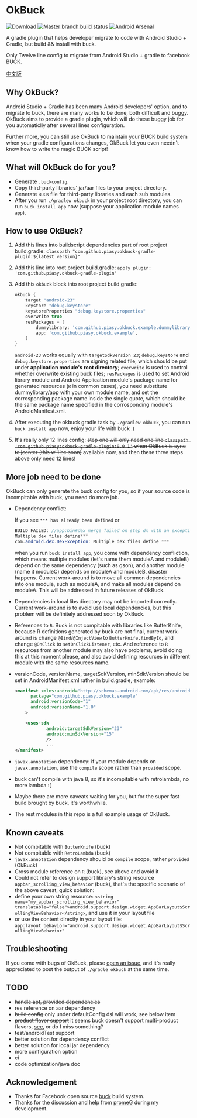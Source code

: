 # OkBuck
[ ![Download](https://api.bintray.com/packages/piasy/maven/OkBuck/images/download.svg) ](https://bintray.com/piasy/maven/OkBuck/_latestVersion)
[![Master branch build status](https://travis-ci.org/Piasy/OkBuck.svg?branch=master)](https://travis-ci.org/Piasy/OkBuck)
[![Android Arsenal](https://img.shields.io/badge/Android%20Arsenal-OkBuck-green.svg?style=flat)](https://android-arsenal.com/details/1/2593)

A gradle plugin that helps developer migrate to code with Android Studio + Gradle, but build &amp;&amp; install with buck.
 	
Only Twelve line config to migrate from Android Studio + gradle to facebook BUCK.

[中文版](README-zh.md)

## Why OkBuck?
Android Studio + Gradle has been many Android developers' option, and to migrate to buck, there are many works to be done, both difficult and buggy. OkBuck aims to provide a gradle plugin, which will do these buggy job for you automaticlly after several lines configuration.

Further more, you can still use OkBuck to maintain your BUCK build system when your gradle configurations changes, OkBuck let you even needn't know how to write the magic BUCK script! 

## What will OkBuck do for you?
+  Generate `.buckconfig`.
+  Copy third-party libraries' jar/aar files to your project directory.
+  Generate `BUCK` file for third-party libraries and each sub modules.
+  After you run `./gradlew okbuck` in your project root directory, you can run `buck install app` now (suppose your application module names `app`).

## How to use OkBuck?
1. Add this lines into buildscript dependencies part of root project build.gradle: `classpath "com.github.piasy:okbuck-gradle-plugin:${latest version}"`

2. Add this line into root project build.gradle: `apply plugin: 'com.github.piasy.okbuck-gradle-plugin'`

3. Add this `okbuck` block into root project build.gradle:
    
    ```gradle
    okbuck {
        target "android-23"
        keystore "debug.keystore"
        keystoreProperties "debug.keystore.properties"
        overwrite true
        resPackages = [
            dummylibrary: 'com.github.piasy.okbuck.example.dummylibrary',
            app: 'com.github.piasy.okbuck.example',
        ]
    }
    ```

    `android-23` works equally with `targetSdkVersion 23`; `debug.keystore` and `debug.keystore.properties` are signing related file, which should be put under **application module's root directory**; `overwrite` is used to control whether overwrite existing buck files; `resPackages` is used to set Android library module and Android Application module's package name for generated resources (`R` in common cases), you need substitute dummylibrary/app with your own module name, and set the corrosponding package name inside the single quote, which should be the same package name specified in the corrosponding module's AndroidManifest.xml.
    
4. After executing the okbuck gradle task by `./gradlew okbuck`, you can run `buck install app` now, enjoy your life with buck :)

5. It's really only 12 lines config: ~~step one will only need one line `classpath 'com.github.piasy:okbuck-gradle-plugin:0.0.1'` when OkBuck is sync to jcenter (this will be soon)~~ available now, and then these three steps above only need 12 lines!

## More job need to be done
OkBuck can only generate the buck config for you, so if your source code is incompitable with buck, you need do more job.

+  Dependency conflict:

    If you see `*** has already been defined` or
    
    ```java
    BUILD FAILED: //app:bin#dex_merge failed on step dx with an exception:
    Multiple dex files define***
    com.android.dex.DexException: Multiple dex files define ***
    ```
    
    when you run `buck install app`, you come with dependency confliction, which means multiple modules (let's name them moduleA and moduleB) depend on the same dependency (such as gson), and another module (name it moduleC) depends on moduleA and moduleB, disaster happens. Current work-around is to move all common dependencies into one module, such as moduleA, and make all modules depend on moduleA. This will be addressed in future releases of OkBuck.

+  Dependencies in local libs directory may not be imported correctly. Current work-around is to avoid use local dependencies, but this problem will be definitely addressed soon by OkBuck.
    
+  References to `R`. Buck is not compitable with libraries like ButterKnife, because R definitions generated by buck are not final, current work-around is change `@Bind`/`@InjectView` to `ButterKnife.findById`, and change `@OnClick` to `setOnClickListener`, etc. And reference to `R` resources from another module may also have problems, avoid doing this at this moment please, and also avoid defining resources in different module with the same resources name.

+  versionCode, versionName, targetSdkVersion, minSdkVersion should be set in AndroidManifest.xml rather in build.gradle, example:

    ```xml
    <manifest xmlns:android="http://schemas.android.com/apk/res/android"
          package="com.github.piasy.okbuck.example"
          android:versionCode="1"
          android:versionName="1.0"
        >
    
        <uses-sdk
                android:targetSdkVersion="23"
                android:minSdkVersion="15"
                />
                ...
    </manifest>
    ```

+  `javax.annotation` dependency: if your module depends on `javax.annotation`, use the `compile` scope rather than `provided` scope.

+  buck can't compile with java 8, so it's incompitable with retrolambda, no more lambda :(
    
+  Maybe there are more caveats waiting for you, but for the super fast build brought by buck, it's worthwhile.

+  The rest modules in this repo is a full example usage of OkBuck.

## Known caveats
+  Not compitable with `ButterKnife` (buck)
+  Not compitable with `RetroLambda` (buck)
+  `javax.annotation` dependency should be `compile` scope, rather `provided` (OkBuck)
+  Cross module reference on `R` (buck), see above and avoid it
+  Could not refer to design support library's string resource `appbar_scrolling_view_behavior` (buck), that's the specific scenario of the above caveat, quick solution:
  +  define your own string resource: `<string name="my_appbar_scrolling_view_behavior" translatable="false">android.support.design.widget.AppBarLayout$ScrollingViewBehavior</string>`, and use it in your layout file
  +  or use the content directly in your layout file: `app:layout_behavior="android.support.design.widget.AppBarLayout$ScrollingViewBehavior"`

## Troubleshooting
If you come with bugs of OkBuck, please [open an issue](https://github.com/Piasy/OkBuck/issues/new), and it's really appreciated to post the output of `./gradle okbuck` at the same time.

## TODO
+  ~~handle apt, provided dependencies~~
+  res reference on aar dependency
+  ~~build config~~ only under defaultConfig dsl will work, see below item
+  ~~product flavor support~~ it seems buck doesn't support multi-product flavors, [see](http://stackoverflow.com/a/26001029/3077508), or do I miss something?
+  test/androidTest support
+  better solution for dependency conflict
+  better solution for local jar dependency
+  more configuration option
+  ~~ci~~
+  code optimization/java doc

## Acknowledgement
+  Thanks for Facebook open source [buck](https://github.com/facebook/buck) build system.
+  Thanks for the discussion and help from [promeG](https://github.com/promeG/) during my development.
